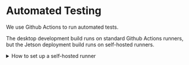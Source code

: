 # Automated Testing

We use Github Actions to run automated tests.

The desktop development build runs on standard Github Actions runners, but the Jetson deployment build runs on self-hosted runners.

<details>
<summary>How to set up a self-hosted runner</summary>
 <br>

1. Refer to [hydoai/dk1-setup](https://github.com/hydoai/dk1-setup) to set up a Jetson NX for running velovision.
1. From [https://github.com/hydoai/velovision](https://github.com/hydoai/velovision), go to `Settings` -> `Actions` -> `Runners` -> `New self-hosted runner`.
1. Choose Architecture: 'ARM64', then run the shown scripts.
  
</details>
